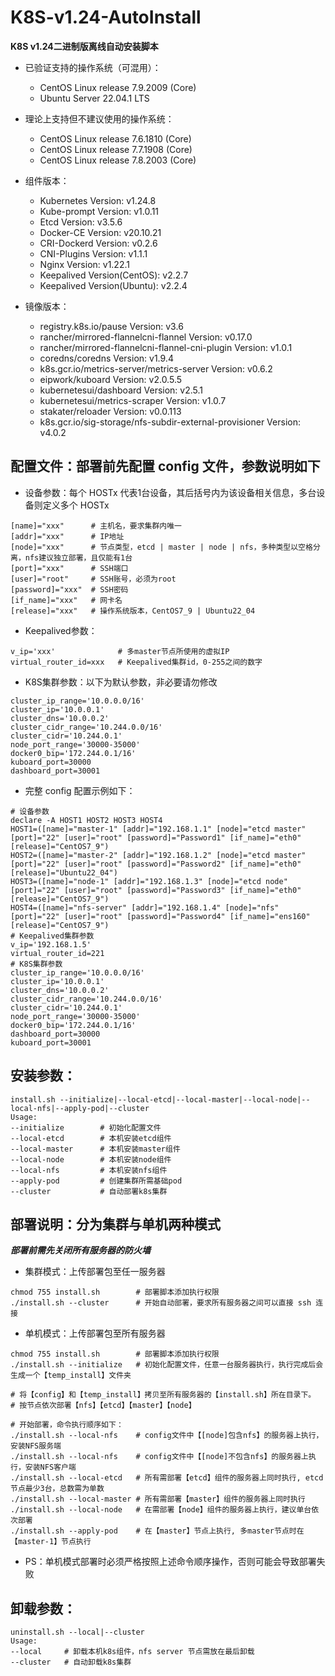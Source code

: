 # K8S-v1.24-AutoInstall
**K8S v1.24二进制版离线自动安装脚本**

- 已验证支持的操作系统（可混用）：
  - CentOS Linux release 7.9.2009 (Core)
  - Ubuntu Server 22.04.1 LTS

- 理论上支持但不建议使用的操作系统：
  - CentOS Linux release 7.6.1810 (Core)
  - CentOS Linux release 7.7.1908 (Core)
  - CentOS Linux release 7.8.2003 (Core)

- 组件版本：
  - Kubernetes Version: v1.24.8
  - Kube-prompt Version: v1.0.11
  - Etcd Version: v3.5.6
  - Docker-CE Version: v20.10.21
  - CRI-Dockerd Version: v0.2.6
  - CNI-Plugins Version: v1.1.1
  - Nginx Version: v1.22.1
  - Keepalived Version(CentOS): v2.2.7
  - Keepalived Version(Ubuntu): v2.2.4

- 镜像版本：
  - registry.k8s.io/pause Version: v3.6
  - rancher/mirrored-flannelcni-flannel Version: v0.17.0
  - rancher/mirrored-flannelcni-flannel-cni-plugin Version: v1.0.1
  - coredns/coredns Version: v1.9.4
  - k8s.gcr.io/metrics-server/metrics-server Version: v0.6.2
  - eipwork/kuboard Version: v2.0.5.5
  - kubernetesui/dashboard Version: v2.5.1
  - kubernetesui/metrics-scraper Version: v1.0.7
  - stakater/reloader Version: v0.0.113
  - k8s.gcr.io/sig-storage/nfs-subdir-external-provisioner Version: v4.0.2

## 配置文件：部署前先配置 config 文件，参数说明如下
- 设备参数：每个 HOSTx 代表1台设备，其后括号内为该设备相关信息，多台设备则定义多个 HOSTx
```shell
[name]="xxx"      # 主机名，要求集群内唯一
[addr]="xxx"      # IP地址
[node]="xxx"      # 节点类型，etcd | master | node | nfs，多种类型以空格分离，nfs建议独立部署，且仅能有1台
[port]="xxx"      # SSH端口
[user]="root"     # SSH账号，必须为root
[password]="xxx"  # SSH密码
[if_name]="xxx"   # 网卡名
[release]="xxx"   # 操作系统版本，CentOS7_9 | Ubuntu22_04
```
    
- Keepalived参数：
```shell
v_ip='xxx'              # 多master节点所使用的虚拟IP
virtual_router_id=xxx   # Keepalived集群id，0-255之间的数字
```
    
- K8S集群参数：以下为默认参数，非必要请勿修改
```shell
cluster_ip_range='10.0.0.0/16'
cluster_ip='10.0.0.1'
cluster_dns='10.0.0.2'
cluster_cidr_range='10.244.0.0/16'
cluster_cidr='10.244.0.1'
node_port_range='30000-35000'
docker0_bip='172.244.0.1/16'
kuboard_port=30000
dashboard_port=30001
```

- 完整 config 配置示例如下：
```shell
# 设备参数
declare -A HOST1 HOST2 HOST3 HOST4
HOST1=([name]="master-1" [addr]="192.168.1.1" [node]="etcd master" [port]="22" [user]="root" [password]="Password1" [if_name]="eth0" [release]="CentOS7_9")
HOST2=([name]="master-2" [addr]="192.168.1.2" [node]="etcd master" [port]="22" [user]="root" [password]="Password2" [if_name]="eth0" [release]="Ubuntu22_04")
HOST3=([name]="node-1" [addr]="192.168.1.3" [node]="etcd node" [port]="22" [user]="root" [password]="Password3" [if_name]="eth0" [release]="CentOS7_9")
HOST4=([name]="nfs-server" [addr]="192.168.1.4" [node]="nfs" [port]="22" [user]="root" [password]="Password4" [if_name]="ens160" [release]="CentOS7_9")
# Keepalived集群参数
v_ip='192.168.1.5'
virtual_router_id=221
# K8S集群参数
cluster_ip_range='10.0.0.0/16'
cluster_ip='10.0.0.1'
cluster_dns='10.0.0.2'
cluster_cidr_range='10.244.0.0/16'
cluster_cidr='10.244.0.1'
node_port_range='30000-35000'
docker0_bip='172.244.0.1/16'
dashboard_port=30000
kuboard_port=30001
```

## 安装参数：
```shell
install.sh --initialize|--local-etcd|--local-master|--local-node|--local-nfs|--apply-pod|--cluster
Usage:
--initialize        # 初始化配置文件
--local-etcd        # 本机安装etcd组件
--local-master      # 本机安装master组件
--local-node        # 本机安装node组件
--local-nfs         # 本机安装nfs组件
--apply-pod         # 创建集群所需基础pod
--cluster           # 自动部署k8s集群
```
    
## 部署说明：分为集群与单机两种模式
***部署前需先关闭所有服务器的防火墙***
- 集群模式：上传部署包至任一服务器
```shell
chmod 755 install.sh        # 部署脚本添加执行权限
./install.sh --cluster      # 开始自动部署，要求所有服务器之间可以直接 ssh 连接
```
    
- 单机模式：上传部署包至所有服务器
```shell
chmod 755 install.sh        # 部署脚本添加执行权限
./install.sh --initialize   # 初始化配置文件，任意一台服务器执行，执行完成后会生成一个【temp_install】文件夹

# 将【config】和【temp_install】拷贝至所有服务器的【install.sh】所在目录下。
# 按节点依次部署【nfs】【etcd】【master】【node】

# 开始部署，命令执行顺序如下：
./install.sh --local-nfs    # config文件中【[node]包含nfs】的服务器上执行，安装NFS服务端
./install.sh --local-nfs    # config文件中【[node]不包含nfs】的服务器上执行，安装NFS客户端
./install.sh --local-etcd   # 所有需部署【etcd】组件的服务器上同时执行, etcd节点最少3台，总数需为单数
./install.sh --local-master # 所有需部署【master】组件的服务器上同时执行
./install.sh --local-node   # 在需部署【node】组件的服务器上执行，建议单台依次部署
./install.sh --apply-pod    # 在【master】节点上执行, 多master节点时在【master-1】节点执行
```
  - PS：单机模式部署时必须严格按照上述命令顺序操作，否则可能会导致部署失败

## 卸载参数：
```shell
uninstall.sh --local|--cluster
Usage:    
--local     # 卸载本机k8s组件，nfs server 节点需放在最后卸载    
--cluster   # 自动卸载k8s集群
```
